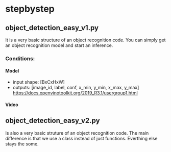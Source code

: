 # stepbystep

## object_detection_easy_v1.py
It is a very basic structure of an object recognition code. You can simply get an object recognition model and start an inference.
### Conditions:
#### Model
- input shape: [BxCxHxW]
- outputs: [image_id, label, conf, x_min, y_min, x_max, y_max]
https://docs.openvinotoolkit.org/2019_R3.1/usergroup1.html
#### Video

## object_detection_easy_v2.py
Is also a very basic struture of an object recognition code. The main difference is that we use a class instead of just functions.
Everthing else stays the some.
